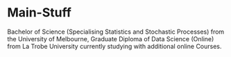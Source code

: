 # Main-Stuff
Bachelor of Science (Specialising Statistics and Stochastic Processes) from the University of Melbourne, Graduate Diploma of Data Science (Online) from La Trobe University currently studying with additional online Courses. 
